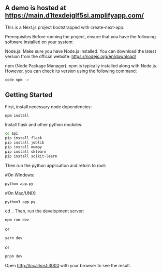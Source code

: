 ## A demo is hosted at https://main.d1texdeiglf5si.amplifyapp.com/

This is a Next.js project bootstrapped with create-next-app.

Prerequisites Before running the project, ensure that you have the following software installed on your system:

Node.js: Make sure you have Node.js installed. You can download the latest version from the official website: https://nodejs.org/en/download/

npm (Node Package Manager): npm is typically installed along with Node.js. However, you can check its version using the following command:

```bash
code npm -v
```

## Getting Started

First, install necessary node dependencies:

```bash
npm install
```

Install flask and other python modules:

```bash
cd api
pip install flask
pip install joblib
pip install numpy
pip install sklearn
pip install scikit-learn
```

Then run the python application and return to root:

#On Windows:

```bash
python app.py
```

#On Mac/UNIX:

```bash
python3 app.py
```

cd ..
Then, run the development server:

```bash
npm run dev
```

or

```bash
yarn dev
```

or

```bash
pnpm dev
```

Open [http://localhost:3000](http://localhost:3000) with your browser to see the result.

